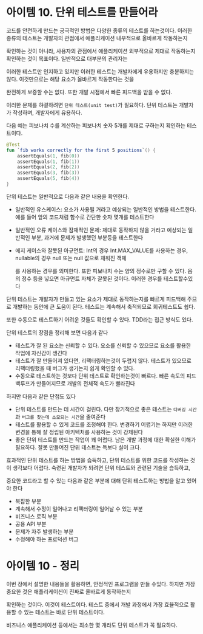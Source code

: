 # 아이템 10. 단위 테스트를 만들어라

코드를 안전하게 만드는 궁극적인 방법은 다양한 종류의 테스트를 하는것이다. 이러한 종류의 테스트는 개발자의 관점에서 애플리케이션 내부적으로 올바르게 작동하는지 

확인하는 것이 아니라, 사용자의 관점에서 애플리케이션 외부적으로 제대로 작동하는지 확인하는 것이 목표이다. 일반적으로 대부분의 관리자는

이러한 테스트만 인지하고 있지만 이러한 테스트는 개발자에게 유용하지만 충분하지는 않다. 이것만으로는 해당 요소가 올바르게 작동한다는 것을

완전하게 보증할 수는 없다. 또한 개발 시점에서 빠른 피드백을 받을 수 없다. 

이러한 문제를 햐결하려면 `단위 테스트(unit test)`가 필요하다. 단위 테스트는 개발자가 작성하며, 개발자에게 유용하다.

다음 예는 피보나치 수를 계산하는 피보나치 숫자 5개를 제대로 구하는지 확인하는 테스트이다.

```kotlin
@Test
fun `fib works correctly for the first 5 positions`() {
    assertEquals(1, fib(0))
    assertEquals(1, fib(1))
    assertEquals(2, fib(2))
    assertEquals(3, fib(3))
    assertEquals(5, fib(4))
}
```

단위 테스트는 일반적으로 다음과 같은 내용을 확인한다.

- 일반적인 유스케이스: 요소가 사용될 거라고 예상되는 일반적인 방법을 테스트한다. 예를 들어 앞의 코드처럼 함수로 간단한 숫자 몇개를 테스트한다
- 일반적인 오류 케이스와 잠재적인 문제: 제대로 동작하지 않을 거라고 예상되는 일반적인 부분, 과거에 문제가 발생했던 부분등을 테스트한다
- 에지 케이스와 잘못된 아규먼트: Int의 경우 Int.MAX_VALUE를 사용하는 경우, nullable의 경우 null 또는 null 값으로 채워진 객체

    를 사용하는 경우를 의미한다. 또한 피보나치 수는 양의 정수로만 구할 수 있다. 음의 정수 등을 넣으면 아규먼트 자체가 잘못된 것이다. 이러한 경우를 테스트할수있다

단위 테스트는 개발자가 만들고 있는 요소가 제대로 동작하는지를 빠르게 피드백해 주므로 개발하는 동안에 큰 도움이 된다. 테스트는 계속해서 축적되므로 회귀테스트도 쉽다.

또한 수동으로 테스트하기 어려운 것들도 확인할 수 있다. TDD라는 접근 방식도 있다. 

단위 테스트의 장점을 정리해 보면 다음과 같다
- 테스트가 잘 된 요소는 신뢰할 수 있다. 요소를 신뢰할 수 있으므로 요소를 활용한 작업에 자신감이 생긴다
- 테스트가 잘 만들어져 있다면, 리팩터링하는것이 두렵지 않다. 테스트가 있으므로 리팩터링했을 때 버그가 생기는지 쉽게 확인할 수 있다.
- 수동으로 테스트하는 것보다 단위 테스트로 확인하는것이 빠르다. 빠른 속도의 피드백루프가 만들어지므로 개발의 전체적 속도가 빨라진다

하지만 다음과 같은 단점도 있다
- 단위 테스트를 만드는 데 시간이 걸린다. 다만 장기적으로 좋은 테스트는 `디버깅 시간` 과 `버그를 찾는데 소모되는 시간`을 줄여준다 
- 테스트를 활용할 수 있게 코드를 조정해야 한다. 변경하기 어렵기는 하지만 이러한 변경을 통해 잘 정립된 아키텍처를 사용하는 것이 강제된다
- 좋은 단위 테스트를 만드는 작업이 꽤 어렵다. 남은 개발 과정에 대한 확실한 이해가 필요하다. 잘못 만들어진 단위 테스트는 득보다 실이 크다.

효과적인 단위 테스트를 하는 방법을 습득하고, 단위 테스트를 위한 코드를 작성하는 것이 생각보다 어렵다. 숙련된 개발자가 되려면 단위 테스트와 관련된 기술을 습득하고,

중요한 코드라고 할 수 있는 다음과 같은 부분에 대해 단위 테스트하는 방법을 알고 있어야 한다
- 복잡한 부분
- 계속해서 수정이 일어나고 리팩터링이 일어날 수 있는 부분
- 비즈니스 로직 부분
- 공용 API 부분
- 문제가 자주 발생하는 부분
- 수정해야 하는 프로덕션 버그

# 아이템 10 - 정리

이번 장에서 설명한 내용들을 활용하면, 안정적인 프로그램을 만들 수있다. 하지만 가장 중요한 것은 애플리케이션이 진짜로 올바르게 동작하는지

확인하는 것이다. 이것이 테스트이다. 테스트 중에서 개발 과정에서 가장 효율적으로 활용할 수 있는 테스트는 바로 단위 테스트이다.

비즈니스 애플리케이션 등에서는 최소한 몇 개라도 단위 테스트가 꼭 필요하다.
